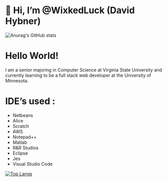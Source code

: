 # 👋 Hi, I’m @WixkedLuck (David Hybner)
![Anurag's GitHub stats](https://github-readme-stats.vercel.app/api?username=WixkedLuck&show_icons=true&theme=radical)

# Hello World! 
I am a senior majoring in Computer Science at Virginia State University and currently learning to be a full stack web developer at the University of Minnesota. 




# IDE’s used :
- Netbeans
- Alice
- Scratch
- AWS
- Notepad++
- Matlab 
- R&R Studios 
- Eclipse 
- Jes
- Visual Studio Code 

[![Top Langs](https://github-readme-stats.vercel.app/api/top-langs/?username=WixkedLuck&layout=compact)](https://github.com/anuraghazra/github-readme-stats)
<!---
WixkedLuck/WixkedLuck is a ✨ special ✨ repository because its `README.md` (this file) appears on your GitHub profile.
You can click the Preview link to take a look at your changes.
--->
